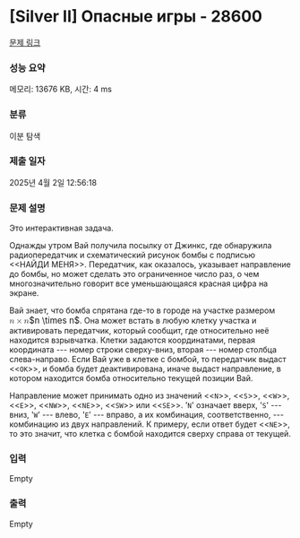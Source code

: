 # [Silver II] Опасные игры - 28600 

[문제 링크](https://www.acmicpc.net/problem/28600) 

### 성능 요약

메모리: 13676 KB, 시간: 4 ms

### 분류

이분 탐색

### 제출 일자

2025년 4월 2일 12:56:18

### 문제 설명

<p>Это интерактивная задача.</p>

<p>Однажды утром Вай получила посылку от Джинкс, где обнаружила радиопередатчик и схематический рисунок бомбы с подписью <<НАЙДИ МЕНЯ>>. Передатчик, как оказалось, указывает направление до бомбы, но может сделать это ограниченное число раз, о чем многозначительно говорит все уменьшающаяся красная цифра на экране.</p>

<p>Вай знает, что бомба спрятана где-то в городе на участке размером <mjx-container class="MathJax" jax="CHTML" style="font-size: 109%; position: relative;"><mjx-math class="MJX-TEX" aria-hidden="true"><mjx-mi class="mjx-i"><mjx-c class="mjx-c1D45B TEX-I"></mjx-c></mjx-mi><mjx-mo class="mjx-n" space="3"><mjx-c class="mjx-cD7"></mjx-c></mjx-mo><mjx-mi class="mjx-i" space="3"><mjx-c class="mjx-c1D45B TEX-I"></mjx-c></mjx-mi></mjx-math><mjx-assistive-mml unselectable="on" display="inline"><math xmlns="http://www.w3.org/1998/Math/MathML"><mi>n</mi><mo>×</mo><mi>n</mi></math></mjx-assistive-mml><span aria-hidden="true" class="no-mathjax mjx-copytext">$n \times n$</span></mjx-container>. Она может встать в любую клетку участка и активировать передатчик, который сообщит, где относительно неё находится взрывчатка. Клетки задаются координатами, первая координата --- номер строки сверху-вниз, вторая --- номер столбца слева-направо. Если Вай уже в клетке с бомбой, то передатчик выдаст <<<code>OK</code>>>, и бомба будет деактивирована, иначе выдаст направление, в котором находится бомба относительно текущей позиции Вай.</p>

<p>Направление может принимать одно из значений <<<code>N</code>>>, <<<code>S</code>>>, <<<code>W</code>>>, <<<code>E</code>>>, <<<code>NW</code>>>, <<<code>NE</code>>>, <<<code>SW</code>>> или <<<code>SE</code>>>. '<code>N</code>' означает вверх, '<code>S</code>' --- вниз, '<code>W</code>' --- влево, '<code>E</code>' --- вправо, а их комбинация, соответственно, --- комбинацию из двух направлений. К примеру, если ответ будет <<<code>NE</code>>>, то это значит, что клетка с бомбой находится сверху справа от текущей.</p>

### 입력 

 Empty

### 출력 

 Empty

